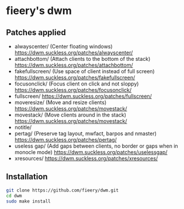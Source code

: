 # fieery's dwm

## Patches applied

- alwayscenter/ (Center floating windows) https://dwm.suckless.org/patches/alwayscenter/
- attachbottom/ (Attach clients to the bottom of the stack) https://dwm.suckless.org/patches/attachbottom/
- fakefullscreen/ (Use space of client instead of full screen) https://dwm.suckless.org/patches/fakefullscreen/
- focusonclick/ (Focus client on click and not sloppy) https://dwm.suckless.org/patches/focusonclick/
- fullscreen/ https://dwm.suckless.org/patches/fullscreen/
- moveresize/ (Move and resize clients) https://dwm.suckless.org/patches/movestack/
- movestack/ (Move clients around in the stack) https://dwm.suckless.org/patches/movestack/
- notitle/
- pertag/ (Preserve tag layout, mwfact, barpos and nmaster) https://dwm.suckless.org/patches/pertag/
- useless gap/ (Add gaps between clients, no border or gaps when in monocle mode) https://dwm.suckless.org/patches/uselessgap/
- xresources/ https://dwm.suckless.org/patches/xresources/

## Installation

```bash
git clone https://github.com/fieery/dwm.git
cd dwm
sudo make install
```
